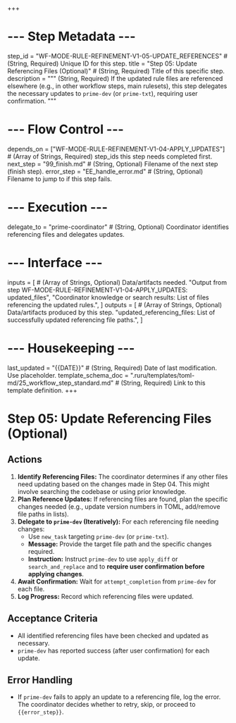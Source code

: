 +++
# --- Step Metadata ---
step_id = "WF-MODE-RULE-REFINEMENT-V1-05-UPDATE_REFERENCES" # (String, Required) Unique ID for this step.
title = "Step 05: Update Referencing Files (Optional)" # (String, Required) Title of this specific step.
description = """
(String, Required) If the updated rule files are referenced elsewhere (e.g., in other workflow steps,
main rulesets), this step delegates the necessary updates to `prime-dev` (or `prime-txt`),
requiring user confirmation.
"""

# --- Flow Control ---
depends_on = ["WF-MODE-RULE-REFINEMENT-V1-04-APPLY_UPDATES"] # (Array of Strings, Required) step_ids this step needs completed first.
next_step = "99_finish.md" # (String, Optional) Filename of the next step (finish step).
error_step = "EE_handle_error.md" # (String, Optional) Filename to jump to if this step fails.

# --- Execution ---
delegate_to = "prime-coordinator" # (String, Optional) Coordinator identifies referencing files and delegates updates.

# --- Interface ---
inputs = [ # (Array of Strings, Optional) Data/artifacts needed.
    "Output from step WF-MODE-RULE-REFINEMENT-V1-04-APPLY_UPDATES: updated_files",
    "Coordinator knowledge or search results: List of files referencing the updated rules.",
]
outputs = [ # (Array of Strings, Optional) Data/artifacts produced by this step.
    "updated_referencing_files: List of successfully updated referencing file paths.",
]

# --- Housekeeping ---
last_updated = "{{DATE}}" # (String, Required) Date of last modification. Use placeholder.
template_schema_doc = ".ruru/templates/toml-md/25_workflow_step_standard.md" # (String, Required) Link to this template definition.
+++

# Step 05: Update Referencing Files (Optional)

## Actions

1.  **Identify Referencing Files:** The coordinator determines if any other files need updating based on the changes made in Step 04. This might involve searching the codebase or using prior knowledge.
2.  **Plan Reference Updates:** If referencing files are found, plan the specific changes needed (e.g., update version numbers in TOML, add/remove file paths in lists).
3.  **Delegate to `prime-dev` (Iteratively):** For each referencing file needing changes:
    *   Use `new_task` targeting `prime-dev` (or `prime-txt`).
    *   **Message:** Provide the target file path and the specific changes required.
    *   **Instruction:** Instruct `prime-dev` to use `apply_diff` or `search_and_replace` and to **require user confirmation before applying changes**.
4.  **Await Confirmation:** Wait for `attempt_completion` from `prime-dev` for each file.
5.  **Log Progress:** Record which referencing files were updated.

## Acceptance Criteria

*   All identified referencing files have been checked and updated as necessary.
*   `prime-dev` has reported success (after user confirmation) for each update.

## Error Handling

*   If `prime-dev` fails to apply an update to a referencing file, log the error. The coordinator decides whether to retry, skip, or proceed to `{{error_step}}`.
